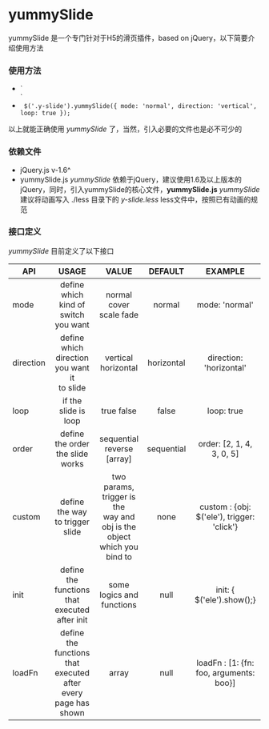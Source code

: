 # yummySlide
yummySlide 是一个专门针对于H5的滑页插件，based on jQuery，以下简要介绍使用方法

### 使用方法
- `	<div class="y-slide">
		<div class="container">
			<div class="page"></div>
			<div class="page"></div>
			<div class="page"></div>
		</div>
	</div>`
- `	$('.y-slide').yummySlide({
        mode: 'normal',
        direction: 'vertical',
        loop: true
    });`

以上就能正确使用 *yummySlide* 了，当然，引入必要的文件也是必不可少的

### 依赖文件
- jQuery.js v-1.6^
- yummySlide.js
*yummySlide* 依赖于jQuery，建议使用1.6及以上版本的jQuery，同时，引入yummySlide的核心文件，**yummySlide.js**
*yummySlide* 建议将动画写入 ./less 目录下的 *y-slide.less* less文件中，按照已有动画的规范

### 接口定义
*yummySlide* 目前定义了以下接口

| API           | USAGE                                | VALUE                           | DEFAULT     | EXAMPLE    |
| ------------- |:------------------------------------:| :------------------------------:|:-----------:|:----------:|
| mode          | define which kind of switch you want | normal cover scale fade         | normal      | mode: 'normal'|
| direction     | define which direction you want it<br> to slide| vertical horizontal  | horizontal  | direction: 'horizontal' |
| loop          | if the slide is loop                 | true false                      | false       | loop: true |
| order         | define the order the slide works     | sequential reverse [array]      | sequential  | order: [2, 1, 4, 3, 0, 5] |
| custom        | define the way to trigger slide      | two params, trigger is the<br> way and obj is the object<br> which you bind to| none        | custom : {obj: $('ele'), trigger: 'click'}|
| init          | define the functions that executed<br> after init | some logics and functions | null    | init: { $('ele').show();} |
| loadFn        | define the functions that executed<br> after every page has shown | array | null | loadFn : [1: {fn: foo, arguments: boo}] | 
